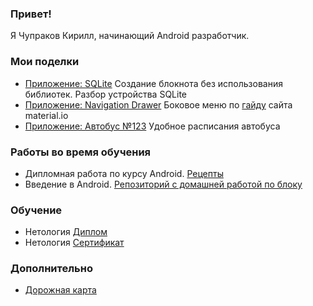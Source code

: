 ### Привет!
Я Чупраков Кирилл, начинающий Android разработчик.

### Мои поделки
* [Приложение: SQLite](https://github.com/text-code/SQLite.git) Создание блокнота без использования библиотек. Разбор устройства SQLite
* [Приложение: Navigation Drawer](https://github.com/text-code/Navigation_drawer.git) Боковое меню по [гайду](https://m2.material.io/components/navigation-drawer) сайта material.io
* [Приложение: Автобус №123](https://github.com/text-code/Bus.git) Удобное расписания автобуса

### Работы во время обучения
* Дипломная работа по курсу Android. [Рецепты](https://github.com/text-code/Recipes.git)
* Введение в Android. [Репозиторий с домашней работой по блоку](https://github.com/text-code/Introduction-to-android.git)

### Обучение 
* Нетология [Диплом](https://github.com/text-code/Diploma.git)
* Нетология [Сертификат](https://github.com/text-code/certificate/blob/master/certificate.pdf)

### Дополнительно
* [Дорожная карта](https://github.com/text-code/Roadmap.git)


<!--
**text-code/text-code** is a ✨ _special_ ✨ repository because its `README.md` (this file) appears on your GitHub profile.

Here are some ideas to get you started:

- 🔭 I’m currently working on ...
- 🌱 I’m currently learning ...
- 👯 I’m looking to collaborate on ...
- 🤔 I’m looking for help with ...
- 💬 Ask me about ...
- 📫 How to reach me: ...
- 😄 Pronouns: ...
- ⚡ Fun fact: ...
-->
